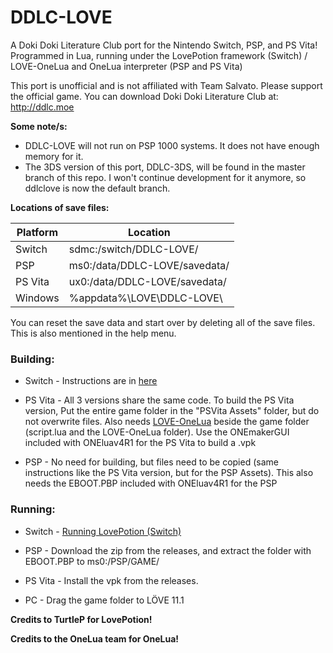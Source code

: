 # DDLC-LOVE
A Doki Doki Literature Club port for the Nintendo Switch, PSP, and PS Vita! Programmed in Lua, running under the LovePotion framework (Switch) / LOVE-OneLua and OneLua interpreter (PSP and PS Vita)

This port is unofficial and is not affiliated with Team Salvato. Please support the official game. You can download Doki Doki Literature Club at: http://ddlc.moe

**Some note/s:**
- DDLC-LOVE will not run on PSP 1000 systems. It does not have enough memory for it.
- The 3DS version of this port, DDLC-3DS, will be found in the master branch of this repo. I won't continue development for it anymore, so ddlclove is now the default branch.

**Locations of save files:**

| Platform | Location                            |
|----------|-------------------------------------|
| Switch   | sdmc:/switch/DDLC-LOVE/             |
| PSP      | ms0:/data/DDLC-LOVE/savedata/       |
| PS Vita  | ux0:/data/DDLC-LOVE/savedata/       |
| Windows  | %appdata%\LOVE\DDLC-LOVE\           |

You can reset the save data and start over by deleting all of the save files. This is also mentioned in the help menu.

### Building:
- Switch - Instructions are in [here](https://github.com/TurtleP/LovePotion/wiki/Packaging-Your-Game)

- PS Vita - All 3 versions share the same code. To build the PS Vita version, Put the entire game folder in the "PSVita Assets" folder, but do not overwrite files. Also needs [LOVE-OneLua](https://github.com/LukeZGD/LOVE-OneLua) beside the game folder (script.lua and the LOVE-OneLua folder). Use the ONEmakerGUI included with ONEluav4R1 for the PS Vita to build a .vpk

- PSP - No need for building, but files need to be copied (same instructions like the PS Vita version, but for the PSP Assets). This also needs the EBOOT.PBP included with ONEluav4R1 for the PSP

### Running:
- Switch - [Running LovePotion (Switch)](https://github.com/TurtleP/LovePotion/wiki/Running-(Switch))

- PSP - Download the zip from the releases, and extract the folder with EBOOT.PBP to ms0:/PSP/GAME/

- PS Vita - Install the vpk from the releases.

- PC - Drag the game folder to LÖVE 11.1

**Credits to TurtleP for LovePotion!**

**Credits to the OneLua team for OneLua!**
